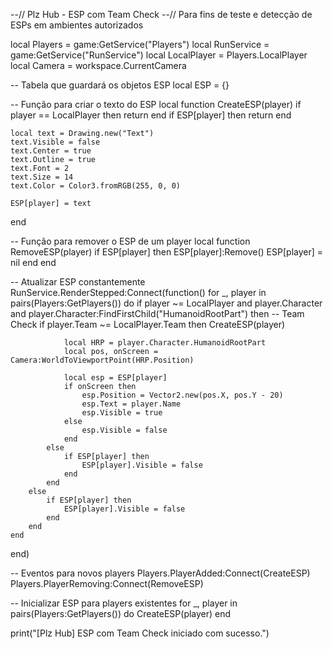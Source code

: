 --// Plz Hub - ESP com Team Check
--// Para fins de teste e detecção de ESPs em ambientes autorizados

local Players = game:GetService("Players")
local RunService = game:GetService("RunService")
local LocalPlayer = Players.LocalPlayer
local Camera = workspace.CurrentCamera

-- Tabela que guardará os objetos ESP
local ESP = {}

-- Função para criar o texto do ESP
local function CreateESP(player)
    if player == LocalPlayer then return end
    if ESP[player] then return end

    local text = Drawing.new("Text")
    text.Visible = false
    text.Center = true
    text.Outline = true
    text.Font = 2
    text.Size = 14
    text.Color = Color3.fromRGB(255, 0, 0)

    ESP[player] = text
end

-- Função para remover o ESP de um player
local function RemoveESP(player)
    if ESP[player] then
        ESP[player]:Remove()
        ESP[player] = nil
    end
end

-- Atualizar ESP constantemente
RunService.RenderStepped:Connect(function()
    for _, player in pairs(Players:GetPlayers()) do
        if player ~= LocalPlayer and player.Character and player.Character:FindFirstChild("HumanoidRootPart") then
            -- Team Check
            if player.Team ~= LocalPlayer.Team then
                CreateESP(player)

                local HRP = player.Character.HumanoidRootPart
                local pos, onScreen = Camera:WorldToViewportPoint(HRP.Position)

                local esp = ESP[player]
                if onScreen then
                    esp.Position = Vector2.new(pos.X, pos.Y - 20)
                    esp.Text = player.Name
                    esp.Visible = true
                else
                    esp.Visible = false
                end
            else
                if ESP[player] then
                    ESP[player].Visible = false
                end
            end
        else
            if ESP[player] then
                ESP[player].Visible = false
            end
        end
    end
end)

-- Eventos para novos players
Players.PlayerAdded:Connect(CreateESP)
Players.PlayerRemoving:Connect(RemoveESP)

-- Inicializar ESP para players existentes
for _, player in pairs(Players:GetPlayers()) do
    CreateESP(player)
end

print("[Plz Hub] ESP com Team Check iniciado com sucesso.")

